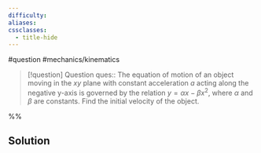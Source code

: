 ```yaml
---
difficulty: 
aliases: 
cssclasses:
  - title-hide
---
```

#question #mechanics/kinematics 

> [!question] Question 
> ques:: The equation of motion of an object moving in the $xy$ plane with constant acceleration $a$ acting along the negative y-axis is governed by the relation $y=\alpha x-\beta x^2$, where $\alpha$ and $\beta$ are constants. Find the initial velocity of the object.

%%
## Solution


